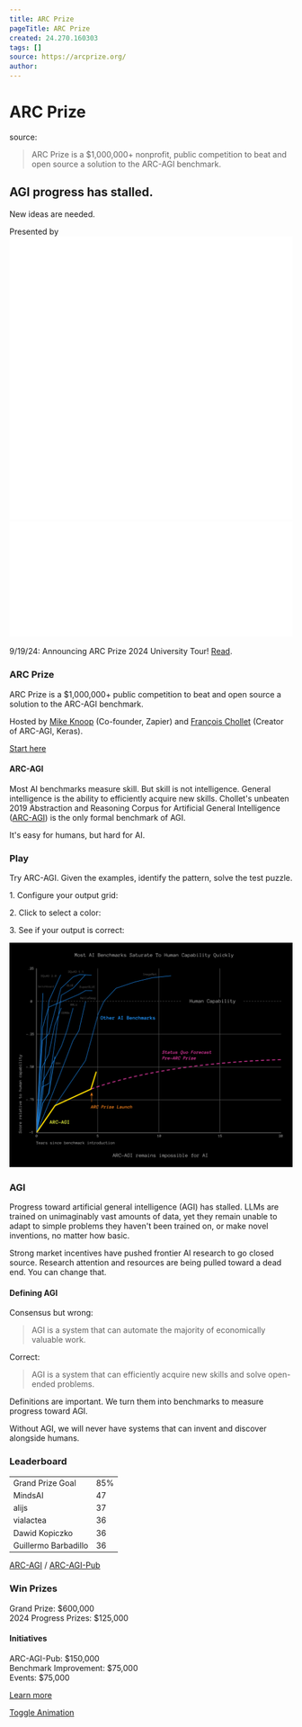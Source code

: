 ```yaml
---
title: ARC Prize
pageTitle: ARC Prize
created: 24.270.160303
tags: []
source: https://arcprize.org/
author: 
---
```


# ARC Prize
source: [](https://arcprize.org/)

> ARC Prize is a $1,000,000+ nonprofit, public competition to beat and open source a solution to the ARC-AGI benchmark.


## AGI progress has stalled.  
New ideas are needed.

Presented by ![Infinite Monkey](ARC%20Prize/im-logomark.svg) ![Lab42](ARC%20Prize/lab42-logo.svg)

9/19/24: Announcing ARC Prize 2024 University Tour! [Read](https://arcprize.org/blog/2024-university-tour).

### ARC Prize

ARC Prize is a $1,000,000+ public competition to beat and open source a solution to the ARC-AGI benchmark.

Hosted by [Mike Knoop](https://mikeknoop.com/) (Co-founder, Zapier) and [François Chollet](https://fchollet.com/) (Creator of ARC-AGI, Keras).

[Start here](https://arcprize.org/guide)

#### ARC-AGI

Most AI benchmarks measure skill. But skill is not intelligence. General intelligence is the ability to efficiently acquire new skills. Chollet's unbeaten 2019 Abstraction and Reasoning Corpus for Artificial General Intelligence ([ARC-AGI](https://arcprize.org/arc)) is the only formal benchmark of AGI.

It's easy for humans, but hard for AI.

### Play

Try ARC-AGI. Given the examples, identify the pattern, solve the test puzzle.

1\. Configure your output grid:

2\. Click to select a color:

3\. See if your output is correct:

![AI Benchmark Saturation Chart](ARC%20Prize/ai-benchmarks-2.png)

### AGI

Progress toward artificial general intelligence (AGI) has stalled. LLMs are trained on unimaginably vast amounts of data, yet they remain unable to adapt to simple problems they haven't been trained on, or make novel inventions, no matter how basic.

Strong market incentives have pushed frontier AI research to go closed source. Research attention and resources are being pulled toward a dead end. You can change that.

#### Defining AGI

Consensus but wrong:

> AGI is a system that can automate the majority of economically valuable work.

Correct:

> AGI is a system that can efficiently acquire new skills and solve open-ended problems.

Definitions are important. We turn them into benchmarks to measure progress toward AGI.

Without AGI, we will never have systems that can invent and discover alongside humans.

### Leaderboard

<table><tbody><tr><td>Grand Prize Goal</td><td>85%</td></tr><tr><td>MindsAI</td><td>47</td></tr><tr><td>alijs</td><td>37</td></tr><tr><td>vialactea</td><td>36</td></tr><tr><td>Dawid Kopiczko</td><td>36</td></tr><tr><td>Guillermo Barbadillo</td><td>36</td></tr></tbody></table>

[ARC-AGI](https://arcprize.org/leaderboard) / [ARC-AGI-Pub](https://arcprize.org/arc-agi-pub)

### Win Prizes

Grand Prize: $600,000  
2024 Progress Prizes: $125,000

#### Initiatives

ARC-AGI-Pub: $150,000  
Benchmark Improvement: $75,000  
Events: $75,000

[Learn more](https://arcprize.org/competition)

[Toggle Animation](https://arcprize.org/#)
